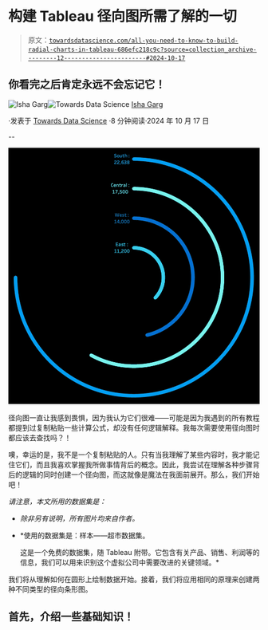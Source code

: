 # 构建 Tableau 径向图所需了解的一切

> 原文：[`towardsdatascience.com/all-you-need-to-know-to-build-radial-charts-in-tableau-686efc218c9c?source=collection_archive---------12-----------------------#2024-10-17`](https://towardsdatascience.com/all-you-need-to-know-to-build-radial-charts-in-tableau-686efc218c9c?source=collection_archive---------12-----------------------#2024-10-17)

## 你看完之后肯定永远不会忘记它！

[](https://ishagarg2010.medium.com/?source=post_page---byline--686efc218c9c--------------------------------)![Isha Garg](https://ishagarg2010.medium.com/?source=post_page---byline--686efc218c9c--------------------------------)[](https://towardsdatascience.com/?source=post_page---byline--686efc218c9c--------------------------------)![Towards Data Science](https://towardsdatascience.com/?source=post_page---byline--686efc218c9c--------------------------------) [Isha Garg](https://ishagarg2010.medium.com/?source=post_page---byline--686efc218c9c--------------------------------)

·发表于 [Towards Data Science](https://towardsdatascience.com/?source=post_page---byline--686efc218c9c--------------------------------) ·8 分钟阅读·2024 年 10 月 17 日

--

![](img/7ddf9bbf9c045b023875da19e96e60bc.png)

径向图一直让我感到畏惧，因为我认为它们很难——可能是因为我遇到的所有教程都提到过复制粘贴一些计算公式，却没有任何逻辑解释。我每次需要使用径向图时都应该去查找吗？！

噢，幸运的是，我不是一个复制粘贴的人。只有当我理解了某些内容时，我才能记住它们，而且我喜欢掌握我所做事情背后的概念。因此，我尝试在理解各种步骤背后的逻辑的同时创建一个径向图，而这就像是魔法在我面前展开。那么，我们开始吧！

*请注意，本文所用的数据集是：*

+   *除非另有说明，所有图片均来自作者。*

+   *使用的数据集是：样本——超市数据集。

    这是一个免费的数据集，随 Tableau 附带。它包含有关产品、销售、利润等的信息，我们可以用来识别这个虚拟公司中需要改进的关键领域。*

我们将从理解如何在圆形上绘制数据开始。接着，我们将应用相同的原理来创建两种不同类型的径向条形图。

## **首先，介绍一些基础知识！**
